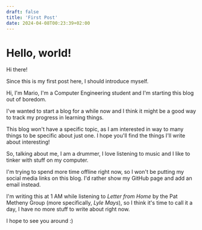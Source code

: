 ```yaml
---
draft: false
title: 'First Post'
date: 2024-04-08T00:23:39+02:00
---
```


# Hello, world!

Hi there!

Since this is my first post here, I should introduce myself.

Hi, I'm Mario, I'm a Computer Engineering student and I'm starting this blog out of boredom.

I've wanted to start a blog for a while now and I think it might be a good way to track my progress in learning things.

This blog won't have a specific topic, as I am interested in way to many things to be specific about just one. I hope you'll find the things I'll write about interesting!

So, talking about me, I am a drummer, I love listening to music and I like to tinker with stuff on my computer.

I'm trying to spend more time offline right now, so I won't be putting my social media links on this blog. I'd rather show my GitHub page and add an email instead.

I'm writing this at 1 AM while listening to *Letter from Home* by the Pat Metheny Group (more specifically, *Lyle Mays*), so I think it's time to call it a day, I have no more stuff to write about right now.

I hope to see you around :)
